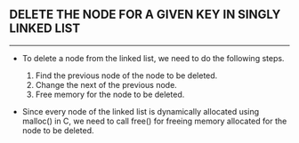 ## DELETE THE NODE FOR A GIVEN KEY IN SINGLY LINKED LIST
___
- To delete a node from the linked list, we need to do the following steps. 
    1. Find the previous node of the node to be deleted. 
    2. Change the next of the previous node. 
    3. Free memory for the node to be deleted.

- Since every node of the linked list is dynamically allocated using malloc() in C, we need to call free() for freeing memory allocated for the node to be deleted.